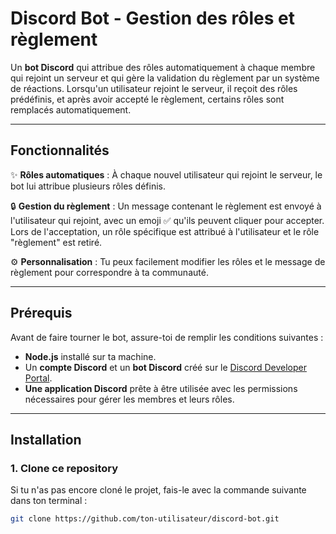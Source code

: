 # Discord Bot - Gestion des rôles et règlement

Un **bot Discord** qui attribue des rôles automatiquement à chaque membre qui rejoint un serveur et qui gère la validation du règlement par un système de réactions. Lorsqu'un utilisateur rejoint le serveur, il reçoit des rôles prédéfinis, et après avoir accepté le règlement, certains rôles sont remplacés automatiquement.

---

## Fonctionnalités

✨ **Rôles automatiques** : À chaque nouvel utilisateur qui rejoint le serveur, le bot lui attribue plusieurs rôles définis.

🔒 **Gestion du règlement** : Un message contenant le règlement est envoyé à l'utilisateur qui rejoint, avec un emoji ✅ qu'ils peuvent cliquer pour accepter. Lors de l'acceptation, un rôle spécifique est attribué à l'utilisateur et le rôle "règlement" est retiré.

⚙️ **Personnalisation** : Tu peux facilement modifier les rôles et le message de règlement pour correspondre à ta communauté.

---

## Prérequis

Avant de faire tourner le bot, assure-toi de remplir les conditions suivantes :

- **Node.js** installé sur ta machine.
- Un **compte Discord** et un **bot Discord** créé sur le [Discord Developer Portal](https://discord.com/developers/applications).
- **Une application Discord** prête à être utilisée avec les permissions nécessaires pour gérer les membres et leurs rôles.

---

## Installation

### 1. Clone ce repository

Si tu n'as pas encore cloné le projet, fais-le avec la commande suivante dans ton terminal :
```bash
git clone https://github.com/ton-utilisateur/discord-bot.git
